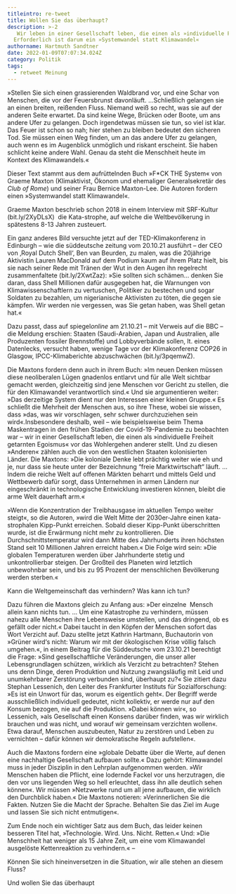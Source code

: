 ```yaml
---
titleintro: re-tweet
title: Wollen Sie das überhaupt?
description: >-2
   Wir leben in einer Gesellschaft leben, die einen als »individuelle Freiheit getarnten Egoismus« vor das Wohlergehen anderer stellt.
  Erforderlich ist darum ein »Systemwandel statt Klimawandel«
authorname: Hartmuth Sandtner
date: 2022-01-09T07:07:34.024Z
category: Politik
tags:
  - retweet Meinung
---
```

»Stellen Sie sich einen grassierenden Waldbrand vor, und eine Schar von Menschen, die vor der Feuersbrunst davonläuft. ...Schließlich gelangen sie an einen breiten, reißenden Fluss. Niemand weiß so recht, was sie auf der anderen Seite erwartet. Da sind keine Wege, Brücken oder Boote, um ans andere Ufer zu gelangen. Doch irgendetwas müssen sie tun, so viel ist klar. Das Feuer ist schon so nah; hier stehen zu bleiben bedeutet den sicheren Tod. Sie müssen einen Weg finden, um an das andere Ufer zu gelangen, auch wenn es im Augenblick unmöglich und riskant erscheint. Sie haben schlicht keine andere Wahl. Genau da steht die Menschheit heute im Kontext des Klimawandels.«

Dieser Text stammt aus dem aufrüttelnden Buch »F*CK THE System« von Graeme Maxton (Klimaktivist, Ökonom und ehemaliger Generalsekretär des *Club of Rome*) und seiner Frau Bernice Maxton-Lee. Die Autoren fordern einen »Systemwandel statt Klimawandel«. 

Graeme Maxton beschrieb schon 2018 in einem Interview mit SRF-Kultur  (bit.ly/2XyDLsX)  die Kata-strophe, auf welche die Weltbevölkerung in spätestens 8-13 Jahren zusteuert. 

Ein ganz anderes Bild versuchte jetzt auf der TED-Klimakonferenz in Edinburgh – wie die süddeutsche zeitung vom 20.10.21 ausführt – der CEO von ‚Royal Dutch Shell‘, Ben van Beurden, zu malen, was die 20jährige Aktivistin Lauren MacDonald auf dem Podium kaum auf ihrem Platz hielt, bis sie nach seiner Rede mit Tränen der Wut in den Augen ihn regelrecht zusammenfaltete (bit.ly/2XwtZaz): »Sie sollten sich schämen… denken Sie daran, dass Shell Millionen dafür ausgegeben hat, die Warnungen von Klimawissenschaftlern zu vertuschen, Politiker zu bestechen und sogar Soldaten zu bezahlen, um nigerianische Aktivisten zu töten, die gegen sie kämpfen. Wir werden nie vergessen, was Sie getan haben, was Shell getan hat.«

Dazu passt, dass auf spiegel*online* am 21.10.21 – mit Verweis auf die BBC – die Meldung erschien: Staaten (Saudi-Arabien, Japan und Australien, alle Produzenten fossiler Brennstoffe) und Lobbyverbände sollen, lt. eines Datenlecks, versucht haben, wenige Tage vor der Klimakonferenz COP26 in Glasgow, IPCC-Klimaberichte abzuschwächen (bit.ly/3pqemwZ).

Die Maxtons fordern denn auch in ihrem Buch: »Im neuen Denken müssen diese neoliberalen Lügen gnadenlos entlarvt und für alle Welt sichtbar gemacht werden, gleichzeitig sind jene Menschen vor Gericht zu stellen, die für den Klimawandel verantwortlich sind.« Und sie argumentieren weiter: »Das derzeitige System dient nur den Interessen einer kleinen Gruppe.« Es schließt die Mehrheit der Menschen aus, so ihre These, wobei sie wissen, dass »das, was wir vorschlagen, sehr schwer durchzuziehen sein wird«.Insbesondere deshalb, weil – wie beispielsweise beim Thema Maskentragen in den frühen Stadien der Covid-19-Pandemie zu beobachten war – wir in einer Gesellschaft leben, die einen als »individuelle Freiheit getarnten Egoismus« vor das Wohlergehen anderer stellt. Und zu diesen »Anderen« zählen auch die von den westlichen Staaten kolonisierten Länder. Die Maxtons: »Die koloniale Denke lebt prächtig weiter wie eh und je, nur dass sie heute unter der Bezeichnung “freie Marktwirtschaft“ läuft. ... Indem die reiche Welt auf offenen Märkten beharrt und mittels Geld und Wettbewerb dafür sorgt, dass Unternehmen in armen Ländern nur eingeschränkt in technologische Entwicklung investieren können, bleibt die arme Welt dauerhaft arm.«

»Wenn die Konzentration der Treibhausgase im aktuellen Tempo weiter steigt«, so die Autoren, »wird die Welt Mitte der 2030er-Jahre einen kata-\
strophalen Kipp-Punkt erreichen. Sobald dieser Kipp-Punkt überschritten wurde, ist die Erwärmung nicht mehr zu kontrollieren. Die Durchschnittstemperatur wird dann Mitte des Jahrhunderts ihren höchsten Stand seit 10 Millionen Jahren erreicht haben.« Die Folge wird sein: »Die globalen Temperaturen werden über Jahrhunderte stetig und unkontrollierbar steigen. Der Großteil des Planeten wird letztlich unbewohnbar sein, und bis zu 95 Prozent der menschlichen Bevölkerung werden sterben.«

Kann die Weltgemeinschaft das verhindern? Was kann ich tun?

Dazu führen die Maxtons gleich zu Anfang aus: »Der einzelne  Mensch allein kann nichts tun. ... Um eine Katastrophe zu verhindern, müssen nahezu alle Menschen ihre Lebensweise umstellen, und das dringend, ob es gefällt oder nicht.« Dabei taucht in den Köpfen der Menschen sofort das Wort Verzicht auf. Dazu stellte jetzt Kathrin Hartmann, Buchautorin von »Grüner wird‘s nicht: Warum wir mit der ökologischen Krise völlig falsch umgehen.«, in einem Beitrag für die Süddeutsche vom 23.10.21 berechtigt die Frage: »Sind gesellschaftliche Veränderungen, die unser aller Lebensgrundlagen schützen, wirklich als Verzicht zu betrachten? Stehen uns denn Dinge, deren Produktion und Nutzung zwangsläufig mit Leid und unumkehrbarer Zerstörung verbunden sind, überhaupt zu?« Sie zitiert dazu Stephan Lessenich, den Leiter des Frankfurter Instituts für Sozialforschung: »Es ist ein Unwort für das, worum es eigentlich geht«. Der Begriff werde ausschließlich individuell gedeutet, nicht kollektiv, er werde nur auf den Konsum bezogen, nie auf die Produktion. »Dabei können wir«, so Lessenich, »als Gesellschaft einen Konsens darüber finden, was wir wirklich brauchen und was nicht, und worauf wir gemeinsam verzichten wollen«. Etwa darauf, Menschen auszubeuten, Natur zu zerstören und Leben zu vernichten – dafür können wir demokratische Regeln aufstellen«. 

Auch die Maxtons fordern eine »globale Debatte über die Werte, auf denen eine nachhaltige Gesellschaft aufbauen sollte.« Dazu gehört: Klimawandel muss in jeder Disziplin in den Lehrplan aufgenommen werden. »Wir Menschen haben die Pflicht, eine lodernde Fackel vor uns herzutragen, die den vor uns liegenden Weg so hell erleuchtet, dass ihn alle deutlich sehen können«. Wir müssen »Netzwerke rund um all jene aufbauen, die wirklich den Durchblick haben.« Die Maxtons notieren: »Verinnerlichen Sie die Fakten. Nutzen Sie die Macht der Sprache. Behalten Sie das Ziel im Auge und lassen Sie sich nicht entmutigen«. 

Zum Ende noch ein wichtiger Satz aus dem Buch, das leider keinen besseren Titel hat, »Technologie. Wird. Uns. Nicht. Retten.« Und: »Die Menschheit hat weniger als 15 Jahre Zeit, um eine vom Klimawandel ausgelöste Kettenreaktion zu verhindern.« –

Können Sie sich hineinversetzen in die Situation, wir alle stehen an diesem Fluss?

Und wollen Sie das überhaupt